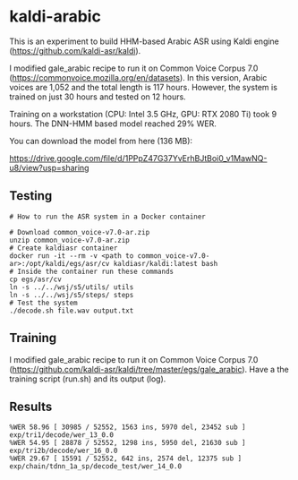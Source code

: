 # kaldi-arabic

This is an experiment to build HHM-based Arabic ASR using Kaldi engine (https://github.com/kaldi-asr/kaldi).

I modified gale_arabic recipe to run it on Common Voice Corpus 7.0 (https://commonvoice.mozilla.org/en/datasets). In this version, Arabic voices are 1,052 and the total length is 117 hours. However, the system is trained on just 30 hours and tested on 12 hours. 

Training on a workstation (CPU: Intel 3.5 GHz, GPU: RTX 2080 Ti) took 9 hours. The DNN-HMM based model reached 29% WER.

You can download the model from here (136 MB):

https://drive.google.com/file/d/1PPpZ47G37YvErhBJtBoi0_v1MawNQ-u8/view?usp=sharing

## Testing
```
# How to run the ASR system in a Docker container

# Download common_voice-v7.0-ar.zip
unzip common_voice-v7.0-ar.zip
# Create kaldiasr container
docker run -it --rm -v <path to common_voice-v7.0-ar>:/opt/kaldi/egs/asr/cv kaldiasr/kaldi:latest bash
# Inside the container run these commands
cp egs/asr/cv
ln -s ../../wsj/s5/utils/ utils
ln -s ../../wsj/s5/steps/ steps
# Test the system
./decode.sh file.wav output.txt
```
## Training

I modified gale_arabic recipe to run it on Common Voice Corpus 7.0 (https://github.com/kaldi-asr/kaldi/tree/master/egs/gale_arabic). Have a the training script (run.sh) and its output (log). 

## Results
```
%WER 58.96 [ 30985 / 52552, 1563 ins, 5970 del, 23452 sub ] exp/tri1/decode/wer_13_0.0
%WER 54.95 [ 28878 / 52552, 1298 ins, 5950 del, 21630 sub ] exp/tri2b/decode/wer_16_0.0
%WER 29.67 [ 15591 / 52552, 642 ins, 2574 del, 12375 sub ] exp/chain/tdnn_1a_sp/decode_test/wer_14_0.0
```
